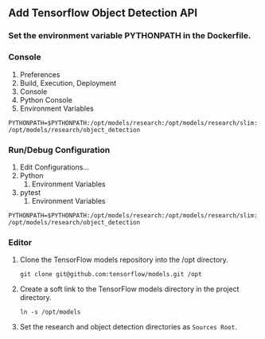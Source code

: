 ## Add Tensorflow Object Detection API

### Set the environment variable PYTHONPATH in the Dockerfile.


### Console
1. Preferences
1. Build, Execution, Deployment
1. Console
1. Python Console
1. Environment Variables

`PYTHONPATH=$PYTHONPATH:/opt/models/research:/opt/models/research/slim:/opt/models/research/object_detection`


### Run/Debug Configuration
1. Edit Configurations...
1. Python
    1. Environment Variables
1. pytest
    1. Environment Variables

`PYTHONPATH=$PYTHONPATH:/opt/models/research:/opt/models/research/slim:/opt/models/research/object_detection`


### Editor
1. Clone the TensorFlow models repository into the /opt directory.

    `git clone git@github.com:tensorflow/models.git /opt`

1. Create a soft link to the TensorFlow models directory in the project directory.

    `ln -s /opt/models`

1. Set the research and object detection directories as `Sources Root`.